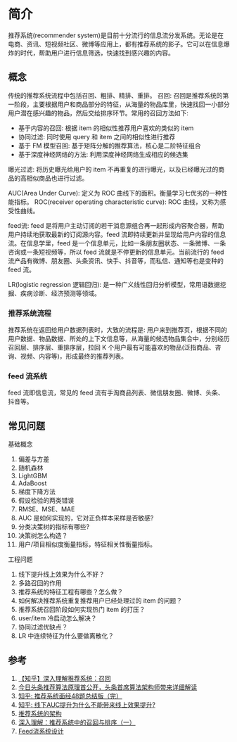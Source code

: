 # 简介
推荐系统(recommender system)是目前十分流行的信息流分发系统。无论是在电商、资讯、短视频社区、微博等应用上，都有推荐系统的影子。它可以在信息爆炸的时代，帮助用户进行信息筛选，快速找到感兴趣的内容。

## 概念
传统的推荐系统流程中包括召回、粗排、精排、重排。
召回: 召回是推荐系统的第一阶段，主要根据用户和商品部分的特征，从海量的物品库里，快速找回一小部分用户潜在感兴趣的物品，然后交给排序环节。常用的召回方法如下:
- 基于内容的召回: 根据 item 的相似性推荐用户喜欢的类似的 item
- 协同过滤: 同时使用 query 和 item 之间的相似性进行推荐
- 基于 FM 模型召回: 基于矩阵分解的推荐算法，核心是二阶特征组合
- 基于深度神经网络的方法: 利用深度神经网络生成相应的候选集

曝光过滤: 将历史曝光给用户的 item 不再重复的进行曝光，以及已经曝光过的商品的高相似商品也进行过滤。

AUC(Area Under Curve): 定义为 ROC 曲线下的面积。衡量学习七优劣的一种性能指标。
ROC(receiver operating characteristic curve): ROC 曲线，又称为感受性曲线。

feed流: feed 是将用户主动订阅的若干消息源组合再一起形成内容聚合器，帮助用户持续地获取最新的订阅源内容。feed 流即持续更新并呈现给用户内容的信息流。在信息学里，feed 是一个信息单元，比如一条朋友圈状态、一条微博、一条咨询或一条短视频等，所以 feed 流就是不停更新的信息单元。当前流行的 feed 流产品有微博、朋友圈、头条资讯、快手、抖音等，而私信、通知等也是变种的 feed 流。

LR(logistic regression 逻辑回归): 是一种广义线性回归分析模型，常用语数据挖掘、疾病诊断、经济预测等领域。

### 推荐系统流程
推荐系统在返回给用户数据列表时，大致的流程是: 用户来到推荐页，根据不同的用户数据、物品数据、所处的上下文信息等，从海量的候选物品集合中，分别经历召回层、排序层、重排序层，拉回 K 个用户最有可能喜欢的物品(泛指商品、咨询、视频、内容等)，形成最终的推荐列表。

### feed 流系统
feed 流即信息流，常见的 feed 流有手淘商品列表、微信朋友圈、微博、头条、抖音等。

## 常见问题
基础概念
1. 偏差与方差
2. 随机森林
3. LightGBM
4. AdaBoost
5. 梯度下降方法
6. 假设检验的两类错误
7. RMSE、MSE、MAE
8. AUC 是如何实现的，它对正负样本采样是否敏感?
9. 分类决策树的指标有哪些?
10. 决策树怎么构造？
11. 用户/项目相似度衡量指标，特征相关性衡量指标。

工程问题
1. 线下提升线上效果为什么不好？
2. 多路召回的作用
3. 推荐系统的特征工程有哪些？怎么做？
4. 如何解决推荐系统重复推荐用户已经处理过的 item 的问题？
5. 推荐系统召回阶段如何实现热门 item 的打压？
6. user/item 冷启动怎么解决？
7. 协同过滤优缺点？
8. LR 中连续特征为什么要做离散化？

## 参考
1. [【知乎】深入理解推荐系统：召回](https://zhuanlan.zhihu.com/p/115690499)
2. [今日头条推荐算法原理首公开，头条首席算法架构师带来详细解读](https://www.leiphone.com/category/yanxishe/XlIxFZ5W3j8MvaEL.html)
3. [知乎: 推荐系统面经48题总结版（完）](https://zhuanlan.zhihu.com/p/422464069)
4. [知乎: 线下AUC提升为什么不能带来线上效果提升?](https://zhuanlan.zhihu.com/p/58152702)
5. [推荐系统的架构](https://kb.cnblogs.com/page/662938/)
6. [深入理解：推荐系统中的召回与排序（一）](http://www.woshipm.com/data-analysis/4542994.html)
7. [Feed流系统设计](https://www.jianshu.com/p/f8f0930f9d68)